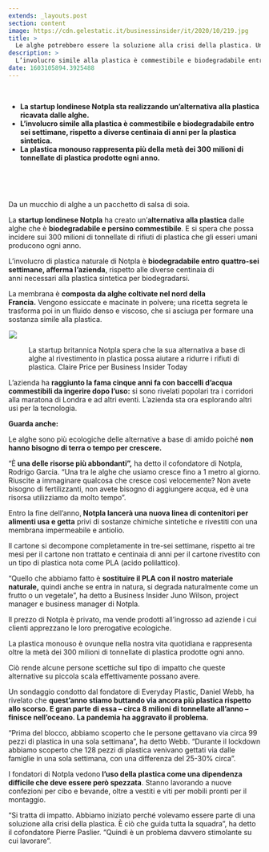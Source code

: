 ```yaml
--- 
extends: _layouts.post 
section: content 
image: https://cdn.gelestatic.it/businessinsider/it/2020/10/219.jpg 
title: > 
  Le alghe potrebbero essere la soluzione alla crisi della plastica. Una startup londinese ne sta ricavando imballaggi commestibili 
description: > 
  L’involucro simile alla plastica è commestibile e biodegradabile entro sei settimane, rispetto a diverse centinaia di anni per la plastica sintetica.La plastica monouso rappresenta più della metà dei 300 milioni di tonnellate di plastica prodotte ogni anno.La startup londinese Notpla ha creato un’alternativa alla plastica dalle alghe che è biodegradabile e persino commestibile.E si spera che possa incidere sui 300 milioni di tonnellate di rifiuti di plastica che gli esseri umani producono ogni anno.L’involucro di plastica naturale di Notpla è biodegradabile entro quattro-sei settimane, afferma l’azienda, rispetto alle diverse centinaia di anni necessari alla plastica sintetica per biodegradarsi. 
date: 1603105894.3925488 
--- 
```

<div><p>&#160;</p><p id="adv-Middle1-dev"></p>
<ul><li><strong>La startup londinese Notpla sta realizzando un&#8217;alternativa alla plastica ricavata dalle alghe.</strong></li>
<li><strong>L&#8217;involucro simile alla plastica &#232; commestibile e biodegradabile entro sei settimane, rispetto a diverse centinaia di anni per la plastica sintetica.</strong></li>
<li><strong>La plastica monouso rappresenta pi&#249; della met&#224; dei 300 milioni di tonnellate di plastica prodotte ogni anno.</strong></li>
</ul><p id="adv-Bottom"></p><p><strong>&#160;</strong></p><p>&#160;</p><p>Da un mucchio di alghe a un pacchetto di salsa di soia.</p><p id="advHook-x21"></p>
<p>La <strong>startup londinese&#160;Notpla</strong>&#160;ha creato un&#8217;<strong>alternativa alla plastica</strong> dalle alghe che &#232; <strong>biodegradabile e persino commestibile</strong>.&#160;E si spera che possa incidere sui&#160;300 milioni di tonnellate di rifiuti di plastica che gli&#160;esseri umani producono ogni anno.</p>
<p>L&#8217;involucro di plastica naturale di Notpla &#232; <strong>biodegradabile entro quattro-sei settimane, afferma l&#8217;azienda</strong>, rispetto alle&#160;diverse centinaia di anni&#160;necessari alla plastica sintetica per biodegradarsi.</p>
<p>La membrana &#232; <strong>composta da alghe coltivate nel nord della Francia.</strong>&#160;Vengono essiccate e macinate in polvere; una ricetta segreta le trasforma poi in un fluido denso e viscoso, che si asciuga per formare una sostanza simile alla plastica.</p>
 <img src="data:image/gif;base64,R0lGODlhAQABAIAAAAAAAAAAACH5BAEAAAAALAAAAAABAAEAAAICRAEAOw=="><img src="https://cdn.gelestatic.it/businessinsider/it/2020/10/130.jpg"><dl><dt></dt><dd>La startup britannica Notpla spera che la sua alternativa a base di alghe al rivestimento in plastica possa aiutare a ridurre i rifiuti di plastica. Claire Price per Business Insider Today</dd> <dt id="image-source"></dt> 	</dl><p>L&#8217;azienda ha <strong>raggiunto la fama cinque anni fa con&#160;baccelli d&#8217;acqua commestibili&#160;da ingerire dopo l&#8217;uso:</strong> si sono rivelati popolari tra i corridori alla maratona di Londra e ad altri eventi.&#160;L&#8217;azienda sta ora esplorando altri usi per la tecnologia.</p>
<p><strong>Guarda anche:&#160;</strong></p>
 
<p></p>
<p>Le alghe sono pi&#249; ecologiche delle alternative a base di amido poich&#233; <strong>non hanno bisogno di terra o tempo per crescere.</strong></p>
<p>&#8220;&#200;<strong> una delle risorse pi&#249; abbondanti&#8221;,</strong> ha detto il cofondatore di Notpla, Rodrigo Garcia.&#160;&#8220;Una tra le alghe che usiamo cresce fino a 1 metro al giorno. Riuscite a immaginare qualcosa che cresce cos&#236; velocemente? Non avete bisogno di fertilizzanti, non avete bisogno di aggiungere acqua, ed &#232; una risorsa utilizziamo da&#160;molto tempo&#8221;.</p>
<p>Entro la fine dell&#8217;anno,<strong> Notpla lancer&#224; una nuova linea di contenitori per alimenti usa e getta</strong> privi di sostanze chimiche sintetiche e rivestiti con una membrana impermeabile e antiolio.</p>
<p>Il cartone si decompone completamente in tre-sei settimane, rispetto ai tre mesi per il cartone non trattato e centinaia di anni per il cartone rivestito con un tipo di plastica nota come PLA (acido polilattico).</p>
<p>&#8220;Quello che abbiamo fatto &#232; <strong>sostituire il PLA con il nostro materiale naturale,</strong> quindi anche se entra in natura, si degrada naturalmente come un frutto o un vegetale&#8221;, ha detto a Business Insider Juno Wilson, project manager e business manager di Notpla.</p>
<p>Il prezzo di Notpla &#232; privato, ma vende prodotti all&#8217;ingrosso ad aziende i cui clienti apprezzano le loro prerogative ecologiche.</p>
<p>La plastica monouso &#232; ovunque nella nostra vita quotidiana e rappresenta oltre la met&#224; dei&#160;300 milioni di tonnellate di plastica&#160;prodotte ogni anno.</p>
<p>Ci&#242; rende alcune persone scettiche sul tipo di impatto che queste alternative su piccola scala effettivamente possano avere.</p>
<p>Un sondaggio condotto dal&#160;fondatore&#160;di&#160;Everyday Plastic,&#160;Daniel Webb, ha rivelato che <strong>quest&#8217;anno stiamo buttando via ancora pi&#249; plastica rispetto allo scorso.&#160;E gran parte di essa &#8211; circa 8 milioni di tonnellate all&#8217;anno &#8211; finisce nell&#8217;oceano.&#160;La pandemia ha aggravato il problema.</strong></p>
<p>&#8220;Prima del blocco, abbiamo scoperto che le persone gettavano via circa 99 pezzi di plastica in una sola settimana&#8221;, ha detto Webb.&#160;&#8220;Durante il lockdown abbiamo scoperto che 128 pezzi di plastica venivano gettati via dalle famiglie in una sola settimana, con una differenza del 25-30% circa&#8221;.</p>
<p>I fondatori di Notpla vedono<strong> l&#8217;uso della plastica come una dipendenza difficile che deve essere per&#242; spezzata</strong>.&#160;Stanno lavorando a nuove confezioni per cibo e bevande, oltre a vestiti e viti per mobili pronti per il montaggio.</p>
<p>&#8220;Si tratta di impatto. Abbiamo iniziato perch&#233; volevamo essere parte di una soluzione alla crisi della plastica. &#200; ci&#242; che guida tutta la squadra&#8221;, ha detto il cofondatore Pierre Paslier.&#160;&#8220;Quindi &#232; un problema davvero stimolante su cui lavorare&#8221;.</p>
</div>